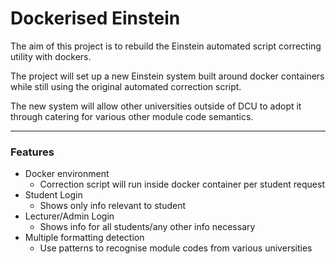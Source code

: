 # Dockerised Einstein

The aim of this project is to rebuild the Einstein automated script correcting 
utility with dockers.

The project will set up a new Einstein system built around docker containers
while still using the original automated correction script.

The new system will allow other universities outside of DCU to adopt it through 
catering for various other module code semantics.

---

### Features

- Docker environment
  - Correction script will run inside docker container per student request
- Student Login
  - Shows only info relevant to student 
- Lecturer/Admin Login
  - Shows info for all students/any other info necessary
- Multiple formatting detection
  - Use patterns to recognise module codes from various universities



